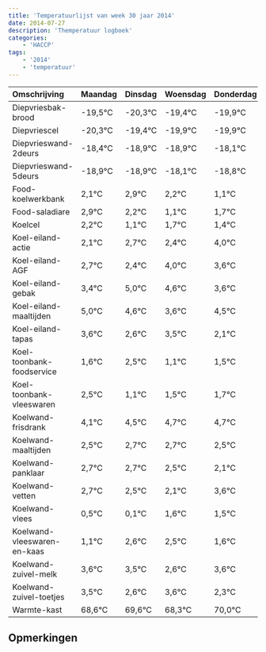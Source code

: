 ```yaml
---
title: 'Temperatuurlijst van week 30 jaar 2014'
date: 2014-07-27
description: 'Themperatuur logboek'
categories:
    - 'HACCP'
tags:
    - '2014'
    - 'temperatuur'
---
```

|Omschrijving|Maandag|Dinsdag|Woensdag|Donderdag|Vrijdag|Zaterdag|Zondag|
|:---|:---|:---|:---|:---|:---|:---|:---|
|Diepvriesbak-brood|-19,5°C|-20,3°C|-19,4°C|-19,9°C|-19,9°C|-19,1°C|-19,8°C|
|Diepvriescel|-20,3°C|-19,4°C|-19,9°C|-19,9°C|-19,1°C|-19,8°C|-20,9°C|
|Diepvrieswand-2deurs|-18,4°C|-18,9°C|-18,9°C|-18,1°C|-18,8°C|-19,9°C|-19,3°C|
|Diepvrieswand-5deurs|-18,9°C|-18,9°C|-18,1°C|-18,8°C|-19,9°C|-19,3°C|-19,6°C|
|Food-koelwerkbank|2,1°C|2,9°C|2,2°C|1,1°C|1,7°C|1,4°C|3,0°C|
|Food-saladiare|2,9°C|2,2°C|1,1°C|1,7°C|1,4°C|3,0°C|2,6°C|
|Koelcel|2,2°C|1,1°C|1,7°C|1,4°C|3,0°C|2,6°C|1,6°C|
|Koel-eiland-actie|2,1°C|2,7°C|2,4°C|4,0°C|3,6°C|2,6°C|3,5°C|
|Koel-eiland-AGF|2,7°C|2,4°C|4,0°C|3,6°C|2,6°C|3,5°C|2,1°C|
|Koel-eiland-gebak|3,4°C|5,0°C|4,6°C|3,6°C|4,5°C|3,1°C|3,5°C|
|Koel-eiland-maaltijden|5,0°C|4,6°C|3,6°C|4,5°C|3,1°C|3,5°C|3,7°C|
|Koel-eiland-tapas|3,6°C|2,6°C|3,5°C|2,1°C|2,5°C|2,7°C|2,7°C|
|Koel-toonbank-foodservice|1,6°C|2,5°C|1,1°C|1,5°C|1,7°C|1,7°C|1,5°C|
|Koel-toonbank-vleeswaren|2,5°C|1,1°C|1,5°C|1,7°C|1,7°C|1,5°C|1,1°C|
|Koelwand-frisdrank|4,1°C|4,5°C|4,7°C|4,7°C|4,5°C|4,1°C|5,6°C|
|Koelwand-maaltijden|2,5°C|2,7°C|2,7°C|2,5°C|2,1°C|3,6°C|3,5°C|
|Koelwand-panklaar|2,7°C|2,7°C|2,5°C|2,1°C|3,6°C|3,5°C|2,6°C|
|Koelwand-vetten|2,7°C|2,5°C|2,1°C|3,6°C|3,5°C|2,6°C|3,6°C|
|Koelwand-vlees|0,5°C|0,1°C|1,6°C|1,5°C|0,6°C|1,6°C|0,3°C|
|Koelwand-vleeswaren-en-kaas|1,1°C|2,6°C|2,5°C|1,6°C|2,6°C|1,3°C|3,0°C|
|Koelwand-zuivel-melk|3,6°C|3,5°C|2,6°C|3,6°C|2,3°C|4,0°C|2,4°C|
|Koelwand-zuivel-toetjes|3,5°C|2,6°C|3,6°C|2,3°C|4,0°C|2,4°C|2,7°C|
|Warmte-kast|68,6°C|69,6°C|68,3°C|70,0°C|68,4°C|68,7°C|68,8°C|

## Opmerkingen


